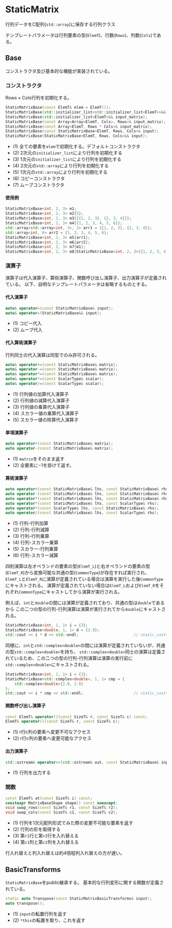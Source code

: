# StaticMatrix

行列データをC配列(`std::array`)に保存する行列クラス

テンプレートパラメータは行列要素の型(`ElemT`)、行数(`Rows`)、列数(`Cols`)である。

## Base

コンストラクタ及び基本的な機能が実装されている。

### コンストラクタ

$\mathrm{Rows}\times \mathrm{Cols}$行列を初期化する。

```cpp
StaticMatrixBase(const ElemT& elem = ElemT());                                          // (1)
StaticMatrixBase(std::initializer_list<std::initializer_list<ElemT>>&& input_matrix);   // (2)
StaticMatrixBase(std::initializer_list<ElemT>&& input_matrix);                          // (3)
StaticMatrixBase(const Array<Array<ElemT, Cols>, Rows>& input_matrix);                  // (4)
StaticMatrixBase(const Array<ElemT, Rows * Cols>& input_matrix);                        // (5)
StaticMatrixBase(const StaticMatrixBase<ElemT, Rows, Cols>& input);                     // (6)
StaticMatrixBase(StaticMatrixBase<ElemT, Rows, Cols>&& input);                          // (7)
```


- (1) 全ての要素を`elem`で初期化する。デフォルトコンストラクタ
- (2) 2次元の`initializer_list`により行列を初期化する
- (3) 1次元の`initializer_list`により行列を初期化する
- (4) 2次元の`std::array`により行列を初期化する
- (5) 1次元の`std::array`により行列を初期化する
- (6) コピーコンストラクタ
- (7) ムーブコンストラクタ

#### 使用例

```cpp
StaticMatrixBase<int, 2, 3> m1;                                                         // (1)
StaticMatrixBase<int, 2, 3> m2{5};                                                      // (1)
StaticMatrixBase<int, 2, 3> m3{{{1, 2, 3}, {2, 3, 4}}};                                 // (2)
StaticMatrixBase<int, 2, 3> m4{{1, 2, 3, 4, 5, 6}};                                     // (3)
std::array<std::array<int, 3>, 2> arr1 = {{1, 2, 3}, {2, 3, 4}};
std::array<int, 6> arr2 = {1, 2, 3, 4, 5, 6};
StaticMatrixBase<int, 2, 3> m5{arr1};                                                   // (4)
StaticMatrixBase<int, 2, 3> m6{arr2};                                                   // (5)
StaticMatrixBase<int, 2, 3> m7{m1};                                                     // (6)
StaticMatrixBase<int, 2, 3> m8{StaticMatrixBase<int, 2, 3>{{1, 2, 3, 4, 5, 6}}};        // (7)
```

### 演算子

演算子は代入演算子、算術演算子、関数呼び出し演算子、出力演算子が定義されている。
以下、自明なテンプレートパラメータは省略するものとする。

#### 代入演算子

```cpp
auto& operator=(const StaticMatrixBase& input);                                         // (1)
auto& operator=(StaticMatrixBase&& input);                                              // (2)
```

- (1) コピー代入
- (2) ムーブ代入

#### 代入算術演算子

行列同士の代入演算は同型でのみ許可される。

```cpp
auto& operator+=(const StaticMatrixBase& matrix);                                       // (1)
auto& operator-=(const StaticMatrixBase& matrix);                                       // (2)
auto& operator*=(const StaticMatrixBase& matrix);                                       // (3)
auto& operator*=(const ScalarType& scalar);                                             // (4)
auto& operator/=(const ScalarType& scalar);                                             // (5)
```

- (1) 行列値の加算代入演算子
- (2) 行列値の減算代入演算子
- (3) 行列値の乗算代入演算子
- (4) スカラー値の乗算代入演算子
- (5) スカラー値の除算代入演算子

#### 単項演算子

```cpp
auto operator+(const StaticMatrixBase& matrix);                                         // (1)
auto operator-(const StaticMatrixBase& matrix);                                         // (2)
```

- (1) `matrix`をそのまま返す
- (2) 全要素に$-1$を掛けて返す。

#### 算術演算子

```cpp
auto operator+(const StaticMatrixBase& lhs, const StaticMatrixBase& rhs);               // (1)
auto operator-(const StaticMatrixBase& lhs, const StaticMatrixBase& rhs);               // (2)
auto operator*(const StaticMatrixBase& lhs, const StaticMatrixBase& rhs);               // (3)
auto operator*(const StaticMatrixBase& lhs, const ScalarType& rhs);                     // (4)
auto operator*(const ScalarType& lhs, const StaticMatrixBase& rhs);                     // (5)
auto operator/(const StaticMatrixBase& lhs, const ScalarType& rhs);                     // (6)
```

- (1) 行列-行列加算
- (2) 行列-行列減算
- (3) 行列-行列乗算
- (4) 行列-スカラー乗算
- (5) スカラー-行列乗算
- (6) 行列-スカラー減算

四則演算は左オペランドの要素の型(`ElemT_L`)と右オペランドの要素の型(`ElemT_R`)から変換可能な共通の型(`CommonType`)が存在すれば実行され、
`ElemT_L`と`ElemT_R`に演算が定義されている場合は演算を実行した後`CommonType`にキャストされる。
演算が定義されていない場合は`ElemT_L`および`ElemT_R`をそれぞれ`CommonType`にキャストしてから演算が実行される。

例えば、`int`と`double`の間には演算が定義されており、共通の型は`double`であるから
この二つの型の行列-行列演算は演算が実行されてから`double`にキャストされる。

```cpp
StaticMatrixBase<int, 1, 1> i = {3};
StaticMatrixBase<double, 1, 1> d = {2.9};
std::cout << i * d << std::endl;                        // static_cast<double>(3 * 2.9);
```

同様に、`int`と`std::complex<double>`の間には演算が定義されていないが、共通の型`std::complex<double>`を持ち、
`std::complex<double>`同士の演算は定義されているため、この二つの型の行列-行列演算は演算の実行前に`std::complex<double>`にキャストされる。

```cpp
StaticMatrixBase<int, 1, 1> i = {3};
StaticMatrixBase<std::complex<double>, 1, 1> cmp = {
    std::complex<double>{2.0, 2.0}
};
std::cout << i * cmp << std::endl;                      // static_cast<std::complex<double>>(3) * std::complex<double>{2.0, 2.0}
```

#### 関数呼び出し演算子

```cpp
const ElemT& operator()(const SizeT& r, const SizeT& c) const;                          // (1)
ElemT& operator()(const SizeT& r, const SizeT& c);                                      // (2)
```

- (1) r行c列の要素へ変更不可なアクセス
- (2) r行c列の要素へ変更可能なアクセス

#### 出力演算子

```cpp
std::ostream& operator<<(std::ostream& out, const StaticMatrixBase& input_matrix);      // (1)
```

- (1) 行列を出力する

### 関数

```cpp
const ElemT& at(const SizeT& i) const;                                                  // (1)
constexpr MatrixBaseShape shape() const noexcept;                                       // (2)
void swap_rows(const SizeT& r1, const SizeT& r2);                                       // (3)
void swap_cols(const SizeT& c1, const SizeT& c2);                                       // (4)
```

- (1) 行列を1次元配列形式でみた際の変更不可能な要素を返す
- (2) 行列の形を取得する
- (3) 第`r1`行と第`r2`行を入れ替える
- (4) 第`c1`列と第`c2`列を入れ替える

行入れ替えと列入れ替えは約4倍程列入れ替えの方が遅い。


## BasicTransforms

`StaticMatrixBase`をpublic継承する。
基本的な行列変形に関する関数が定義されている。

```cpp
static auto Transpose(const StaticMatrixBasicTransforms& input);                        // (1)
auto transpose();                                                                       // (2)
```

- (1) `input`の転置行列を返す
- (2) `*this`の転置を取り、これを返す
